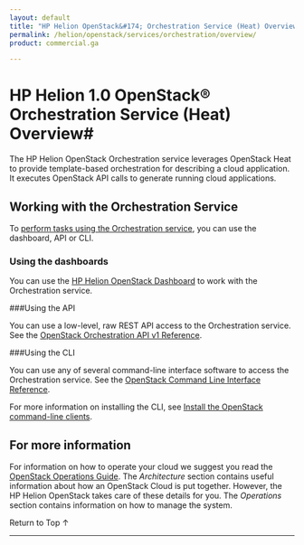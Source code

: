 ```yaml
---
layout: default
title: "HP Helion OpenStack&#174; Orchestration Service (Heat) Overview"
permalink: /helion/openstack/services/orchestration/overview/
product: commercial.ga

---
```

<!--PUBLISHED-->

<script>

function PageRefresh {
onLoad="window.refresh"
}

PageRefresh();

</script>

<!--
<p style="font-size: small;"> <a href="/helion/openstack/services/object/overview/">&#9664; PREV</a> | <a href="/helion/openstack/services/overview/">&#9650; UP</a> | <a href="/helion/openstack/services/reporting/overview/"> NEXT &#9654</a> </p>
-->

# HP Helion 1.0 OpenStack&#174; Orchestration Service (Heat) Overview#

<!-- modeled after HP Cloud Networking Getting Started (network.getting.started.md) -->

The HP Helion OpenStack Orchestration service leverages OpenStack Heat to provide template-based orchestration for describing a cloud application. It executes OpenStack API calls to generate running cloud applications.  

## Working with the Orchestration Service

To [perform tasks using the Orchestration service](#howto), you can use the dashboard, API or CLI.

### Using the dashboards<a name="UI"></a>

You can use the [HP Helion OpenStack Dashboard](/helion/openstack/dashboard/how-works/) to work with the Orchestration service.

###Using the API<a name="API"></a>
 
You can use a low-level, raw REST API access to the Orchestration service. See the [OpenStack Orchestration API v1 Reference](http://developer.openstack.org/api-ref-orchestration-v1.html).

###Using the CLI<a name="cli"></a>

You can use any of several command-line interface software to access the Orchestration service. See the [OpenStack Command Line Interface Reference](http://docs.openstack.org/cli-reference/content/heatclient_commands.html).

For more information on installing the CLI, see [Install the OpenStack command-line clients](http://docs.openstack.org/user-guide/content/install_clients.html).

<!-- 
## How To's with the HP Helion Orchestration Service ## {#howto}

Taken from http://docs.openstack.org/user-guide/content/heatclient_commands.html 

The following lists of tasks can be performed by a user or administrator through the [HP Helion OpenStack Dashboard](/helion/openstack/dashboard/how-works/), the OpenStack [CLI](http://docs.openstack.org/cli-reference/content/heatclient_commands.html) or OpenStack [API](http://developer.openstack.org/api-ref-orchestration-v1.html).

### Working with stacks ###

The Orchestration service allows users to work with stacks, which are a mechanism of using built-in stack definitions for specific resource types. This option allows you to perform the following functions:

- **Create and delete stacks** -- Create or delete stacks.
- **Resume a stack** -- Resume the operation of stacks.
- **Suspend A stack** -- Suspend the operation of stacks.
- **List a user's stacks** -- View a list of stacks for a specific user.
- **Describe a stack** -- View information on stacks.
- **List events for a stack** -- List system events for stacks.
- **Update a stack** -- Configure stacks.
- **Get the template for the specified stack** -- View the template used to create a stack.
- **Validate a template with parameters** -- Validate a stack template.
- **Show list of resources belonging to a stack** -- List infrastructure resources associated with a stack.
- **List resource metadata** -- Show a list of meta data associated with infrastructure resources.
- **Describe the resource** -- Show details of an infrastructure resource.
-->
## For more information ##

For information on how to operate your cloud we suggest you read the [OpenStack Operations Guide](http://docs.openstack.org/ops/). The *Architecture* section contains useful information about how an OpenStack Cloud is put together. However, the HP Helion OpenStack takes care of these details for you. The *Operations* section contains information on how to manage the system.

 <a href="#top" style="padding:14px 0px 14px 0px; text-decoration: none;"> Return to Top &#8593; </a>

----

